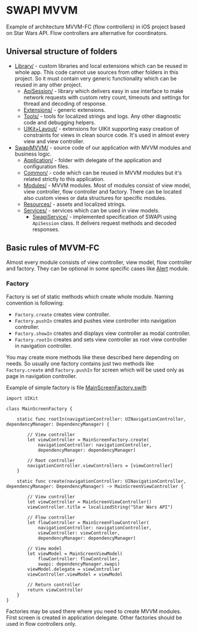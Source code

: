 
# SWAPI MVVM

Example of architecture MVVM-FC (flow controllers) in iOS project based on Star Wars API. Flow controllers are alternative for coordinators.

## Universal structure of folders

* [Library/](Library/) - custom libraries and local extensions which can be reused in whole app. This code cannot use sources from other folders in this project. So it must contain very generic functionality which can be reused in any other project.
    * [ApiSession/](Library/ApiSession/) - library which delivers easy in use interface to make network requests with custom retry count, timeouts and settings for thread and decoding of response.
    * [Extensions/](Library/Extensions/) - generic extensions.
    * [Tools/](Library/Tools/) - tools for localized strings and logs. Any other diagnostic code and debugging helpers.
    * [UIKit+Layout/](Library/UIKit+Layout/) - extensions for UIKit supporting easy creation of constraints for views in clean source code. It's used in almost every view and view controller.
* [SwapiMVVM/](SwapiMVVM/) - source code of our application with MVVM modules and business logic.
    * [Application/](SwapiMVVM/Application/) - folder with delegate of the application and configuration files.
    * [Common/](SwapiMVVM/Common/) - code which can be reused in MVVM modules but it's related strictly to this application.
    * [Modules/](SwapiMVVM/Modules/) - MVVM modules. Most of modules consist of view model, view controller, flow controller and factory. There can be located also custom views or data structures for specific modules.
    * [Resources/](SwapiMVVM/Resources/) - assets and localized strings.
    * [Services/](SwapiMVVM/Services/) - services which can be used in view models.
        * [SwapiService/](SwapiMVVM/Services/SwapiService/) - implemented specification of SWAPI using `ApiSession` class. It delivers request methods and decoded responses.

## Basic rules of MVVM-FC

Almost every module consists of view controller, view model, flow controller and factory. They can be optional in some specific cases like [Alert](SwapiMVVM/Modules/Alert/) module.

### Factory

Factory is set of static methods which create whole module. Naming convention is following:

* `Factory.create` creates view controller.
* `Factory.pushIn` creates and pushes view controller into navigation controller.
* `Factory.showIn` creates and displays view controller as modal controller.
* `Factory.rootIn` creates and sets view controller as root view controller in navigation controller.

You may create more methods like these described here depending on needs. So usually one factory contains just two methods like `Factory.create` and `Factory.pushIn` for screen which will be used only as page in navigation controller.

Example of simple factory is file [MainScreenFactory.swift](SwapiMVVM/Modules/MainScreen/MainScreenFactory.swift):
```
import UIKit

class MainScreenFactory {

    static func rootIn(navigationController: UINavigationController, dependencyManager: DependencyManager) {

        // View controller
        let viewController = MainScreenFactory.create(
            navigationController: navigationController,
            dependencyManager: dependencyManager)

        // Root controller
        navigationController.viewControllers = [viewController]
    }

    static func create(navigationController: UINavigationController, dependencyManager: DependencyManager) -> MainScreenViewController {

        // View controller
        let viewController = MainScreenViewController()
        viewController.title = localizedString("Star Wars API")

        // Flow controller
        let flowController = MainScreenFlowController(
            navigationController: navigationController,
            viewController: viewController,
            dependencyManager: dependencyManager)

        // View model
        let viewModel = MainScreenViewModel(
            flowController: flowController,
            swapi: dependencyManager.swapi)
        viewModel.delegate = viewController
        viewController.viewModel = viewModel

        // Return controller
        return viewController
    }
}
```

Factories may be used there where you need to create MVVM modules. First screen is created in application delegate. Other factories should be used in flow controllers only.

